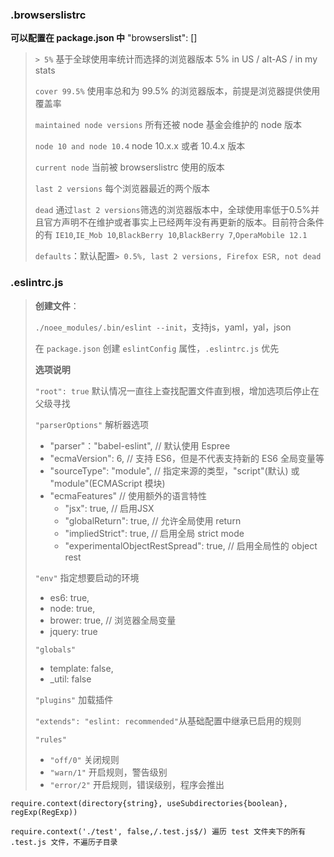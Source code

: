 ### .browserslistrc

**可以配置在 package.json 中** "browserslist": []

>`> 5%` 基于全球使用率统计而选择的浏览器版本 5% in US / alt-AS / in my stats 
>
>`cover 99.5%` 使用率总和为 99.5% 的浏览器版本，前提是浏览器提供使用覆盖率
>
>`maintained node versions` 所有还被 node 基金会维护的 node 版本
>
>`node 10 and node 10.4` node 10.x.x 或者 10.4.x 版本
>
>`current node` 当前被 browserslistrc 使用的版本
>
>`last 2 versions` 每个浏览器最近的两个版本
>
>`dead` 通过`last 2 versions`筛选的浏览器版本中，全球使用率低于0.5%并且官方声明不在维护或者事实上已经两年没有再更新的版本。目前符合条件的有 `IE10`,`IE_Mob 10`,`BlackBerry 10`,`BlackBerry 7`,`OperaMobile 12.1`
>
>`defaults`：默认配置`> 0.5%, last 2 versions, Firefox ESR, not dead`

### .eslintrc.js

>**创建文件**：
>
>`./noee_modules/.bin/eslint --init`，支持js，yaml，yal，json
>
>在 `package.json` 创建 `eslintConfig` 属性，`.eslintrc.js` 优先
>
>**选项说明**
>
>`"root": true` 默认情况一直往上查找配置文件直到根，增加选项后停止在父级寻找
>
>`"parserOptions"` 解析器选项
>
>- "parser"："babel-eslint", // 默认使用 Espree
>- "ecmaVersion": 6, // 支持 ES6，但是不代表支持新的 ES6 全局变量等
>- "sourceType": "module", // 指定来源的类型，"script"(默认) 或 "module"(ECMAScript 模块)
>- "ecmaFeatures" // 使用额外的语言特性
>   - "jsx": true, // 启用JSX
>   - "globalReturn": true, // 允许全局使用 return
>   - "impliedStrict": true, // 启用全局 strict mode
>   - "experimentalObjectRestSpread": true, // 启用全局性的 object rest
>
>`"env"` 指定想要启动的环境
>
>- es6: true,
>- node: true,
>- brower: true, // 浏览器全局变量
>- jquery: true
>
>`"globals"`
>
>- template: false,
>- _util: false
>
>`"plugins"` 加载插件
>
>`"extends": "eslint: recommended"`从基础配置中继承已启用的规则
>
>`"rules"` 
>
>- `"off/0"` 关闭规则
>- `"warn/1"` 开启规则，警告级别
>- `"error/2"` 开启规则，错误级别，程序会推出



`require.context(directory{string}, useSubdirectories{boolean}, regExp(RegExp))`

`require.context('./test', false,/.test.js$/) 遍历 test 文件夹下的所有 .test.js 文件，不遍历子目录`

